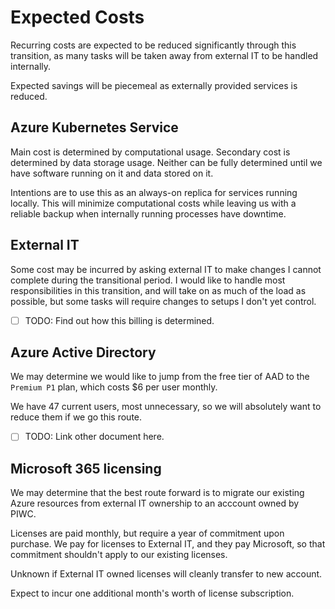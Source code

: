 # Expected Costs

Recurring costs are expected to be reduced significantly through this transition,
as many tasks will be taken away from external IT to be handled internally.

Expected savings will be piecemeal as externally provided services is reduced.

## Azure Kubernetes Service

Main cost is determined by computational usage.
Secondary cost is determined by data storage usage.
Neither can be fully determined until we have software running on it and data stored on it.

Intentions are to use this as an always-on replica for services running locally.
This will minimize computational costs while leaving us with a reliable backup when internally running processes have downtime.

## External IT

Some cost may be incurred by asking external IT to make changes I cannot complete during the transitional period.
I would like to handle most responsibilities in this transition,
and will take on as much of the load as possible,
but some tasks will require changes to setups I don't yet control.

- [ ] TODO: Find out how this billing is determined.

## Azure Active Directory

We may determine we would like to jump from the free tier of AAD to the `Premium P1` plan,
which costs $6 per user monthly.

We have 47 current users, most unnecessary, so we will absolutely want to reduce them if we go this route.

- [ ] TODO: Link other document here.

## Microsoft 365 licensing

We may determine that the best route forward is to migrate our existing Azure resources from external IT ownership to an acccount owned by PIWC.

Licenses are paid monthly, but require a year of commitment upon purchase.
We pay for licenses to External IT, and they pay Microsoft, so that commitment shouldn't apply to our existing licenses.

Unknown if External IT owned licenses will cleanly transfer to new account.

Expect to incur one additional month's worth of license subscription.

